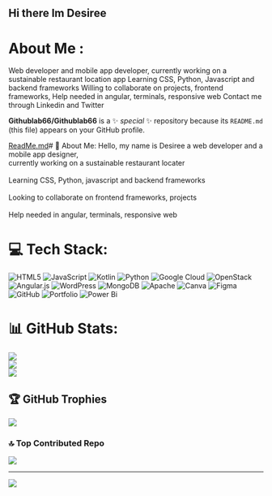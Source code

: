 ## Hi there Im Desiree



# About Me :

Web developer and mobile app developer, currently working on a sustainable restaurant location app
Learning CSS, Python, Javascript and backend frameworks
Willing to collaborate on projects, frontend frameworks, Help needed in angular, terminals, responsive web
Contact me through Linkedin and Twitter


**Githublab66/Githublab66** is a ✨ _special_ ✨ repository because its `README.md` (this file) appears on your GitHub profile.

[ReadMe.md](https://github.com/user-attachments/files/19618344/ReadMe.md)# 💫 About Me:
Hello, my name is  Desiree a web developer and a mobile app designer, <br>currently working on a sustainable restaurant locater<br><br>Learning CSS, Python, javascript and backend frameworks<br><br>Looking to collaborate  on  frontend frameworks, projects<br><br>Help  needed  in  angular, terminals, responsive web<br>


# 💻 Tech Stack:
![HTML5](https://img.shields.io/badge/html5-%23E34F26.svg?style=for-the-badge&logo=html5&logoColor=white) ![JavaScript](https://img.shields.io/badge/javascript-%23323330.svg?style=for-the-badge&logo=javascript&logoColor=%23F7DF1E) ![Kotlin](https://img.shields.io/badge/kotlin-%237F52FF.svg?style=for-the-badge&logo=kotlin&logoColor=white) ![Python](https://img.shields.io/badge/python-3670A0?style=for-the-badge&logo=python&logoColor=ffdd54) ![Google Cloud](https://img.shields.io/badge/GoogleCloud-%234285F4.svg?style=for-the-badge&logo=google-cloud&logoColor=white) ![OpenStack](https://img.shields.io/badge/Openstack-%23f01742.svg?style=for-the-badge&logo=openstack&logoColor=white) ![Angular.js](https://img.shields.io/badge/angular.js-%23E23237.svg?style=for-the-badge&logo=angularjs&logoColor=white) ![WordPress](https://img.shields.io/badge/WordPress-%23117AC9.svg?style=for-the-badge&logo=WordPress&logoColor=white) ![MongoDB](https://img.shields.io/badge/MongoDB-%234ea94b.svg?style=for-the-badge&logo=mongodb&logoColor=white) ![Apache](https://img.shields.io/badge/apache-%23D42029.svg?style=for-the-badge&logo=apache&logoColor=white) ![Canva](https://img.shields.io/badge/Canva-%2300C4CC.svg?style=for-the-badge&logo=Canva&logoColor=white) ![Figma](https://img.shields.io/badge/figma-%23F24E1E.svg?style=for-the-badge&logo=figma&logoColor=white) ![GitHub](https://img.shields.io/badge/github-%23121011.svg?style=for-the-badge&logo=github&logoColor=white) ![Portfolio](https://img.shields.io/badge/Portfolio-%23000000.svg?style=for-the-badge&logo=firefox&logoColor=#FF7139) ![Power Bi](https://img.shields.io/badge/power_bi-F2C811?style=for-the-badge&logo=powerbi&logoColor=black)
# 📊 GitHub Stats:
![](https://github-readme-stats.vercel.app/api?username=Githublab66&theme=dark&hide_border=true&include_all_commits=true&count_private=true)<br/>
![](https://nirzak-streak-stats.vercel.app/?user=Githublab66&theme=dark&hide_border=true)<br/>
![](https://github-readme-stats.vercel.app/api/top-langs/?username=Githublab66&theme=dark&hide_border=true&include_all_commits=true&count_private=true&layout=compact)

## 🏆 GitHub Trophies
![](https://github-profile-trophy.vercel.app/?username=Githublab66&theme=radical&no-frame=false&no-bg=true&margin-w=4)

### 🔝 Top Contributed Repo
![](https://github-contributor-stats.vercel.app/api?username=Githublab66&limit=5&theme=dark&combine_all_yearly_contributions=true)

---
[![](https://visitcount.itsvg.in/api?id=Githublab66&icon=0&color=0)](https://visitcount.itsvg.in)

<!-- Proudly created with GPRM ( https://gprm.itsvg.in ) -->
